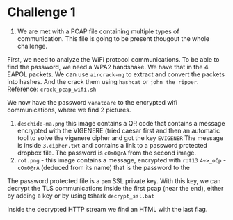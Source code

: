 # Challenge 1

1. We are met with a PCAP file containing multiple types of communication. This file is going to be present
thougout the whole challenge.

First, we need to analyze the WiFi protocol communications. To be able to find the password, we need a 
WPA2 handshake. We have that in the 4 EAPOL packets. We can use `aircrack-ng` to extract and convert the packets
into hashes. And the crack them using `hashcat` or `john the ripper`. Reference: `crack_pcap_wifi.sh`

We now have the password `vanatoare` to the encrypted wifi communications, where we find 2 pictures. 
1. `deschide-ma.png` this image contains a QR code that contains a message encrypted with the VIGENERE (tried caesar first and then an automatic tool to solve the vigenere cipher and got the key `EVIGENER`
   The message is inside `3.cipher.txt` and contains a link to a password protected dropbox file. The password is `cOm0@rA` from the second image.
2. `rot.png` - this image contains a message, encrypted with `rot13` `4~>_oCp` - `cOm0@rA` (deduced from its name) that is the password to the

The password protected file is a `pem` SSL private key. With this key, we can decrypt the TLS communications inside the first pcap (near the end), either by adding a key or by using tshark `decrypt_ssl.bat`

Inside the decrypted HTTP stream we find an HTML with the last flag.